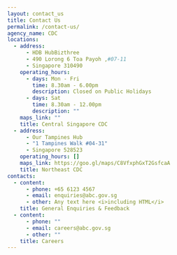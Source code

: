 ```yaml
---
layout: contact_us
title: Contact Us
permalink: /contact-us/
agency_name: CDC
locations:
  - address:
      - HDB HubBizthree
      - 490 Lorong 6 Toa Payoh ,#07-11
      - Singapore 310490
    operating_hours:
      - days: Mon - Fri
        time: 8.30am - 6.00pm
        description: Closed on Public Holidays
      - days: Sat
        time: 8.30am - 12.00pm
        description: ""
    maps_link: ""
    title: Central Singapore CDC
  - address:
      - Our Tampines Hub
      - "1 Tampines Walk #04-31"
      - Singapore 528523
    operating_hours: []
    maps_link: https://goo.gl/maps/C8VfxphGxT2GsfcaA
    title: Northeast CDC
contacts:
  - content:
      - phone: +65 6123 4567
      - email: enquiries@abc.gov.sg
      - other: Any text here <i>including HTML</i>
    title: General Enquiries & Feedback
  - content:
      - phone: ""
      - email: careers@abc.gov.sg
      - other: ""
    title: Careers
---
```

